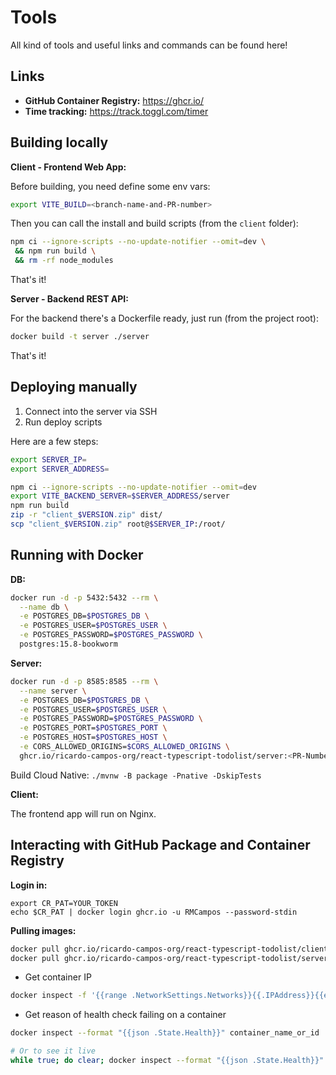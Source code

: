 # Tools

All kind of tools and useful links and commands can be found here!

## Links

- **GitHub Container Registry:** https://ghcr.io/
- **Time tracking:** https://track.toggl.com/timer

## Building locally

**Client - Frontend Web App:**

Before building, you need define some env vars:

```bash
export VITE_BUILD=<branch-name-and-PR-number>
```

Then you can call the install and build scripts (from the `client` folder):

```bash
npm ci --ignore-scripts --no-update-notifier --omit=dev \
 && npm run build \
 && rm -rf node_modules
```

That's it!

**Server - Backend REST API:**

For the backend there's a Dockerfile ready, just run (from the project root):

```bash
docker build -t server ./server
```

That's it!

## Deploying manually

1. Connect into the server via SSH
2. Run deploy scripts

Here are a few steps:

```bash
export SERVER_IP=
export SERVER_ADDRESS=

npm ci --ignore-scripts --no-update-notifier --omit=dev
export VITE_BACKEND_SERVER=$SERVER_ADDRESS/server
npm run build
zip -r "client_$VERSION.zip" dist/
scp "client_$VERSION.zip" root@$SERVER_IP:/root/
```

## Running with Docker

**DB:**

```bash
docker run -d -p 5432:5432 --rm \
  --name db \
  -e POSTGRES_DB=$POSTGRES_DB \
  -e POSTGRES_USER=$POSTGRES_USER \
  -e POSTGRES_PASSWORD=$POSTGRES_PASSWORD \
  postgres:15.8-bookworm
```

**Server:**

```bash
docker run -d -p 8585:8585 --rm \
  --name server \
  -e POSTGRES_DB=$POSTGRES_DB \
  -e POSTGRES_USER=$POSTGRES_USER \
  -e POSTGRES_PASSWORD=$POSTGRES_PASSWORD \
  -e POSTGRES_PORT=$POSTGRES_PORT \
  -e POSTGRES_HOST=$POSTGRES_HOST \
  -e CORS_ALLOWED_ORIGINS=$CORS_ALLOWED_ORIGINS \
  ghcr.io/ricardo-campos-org/react-typescript-todolist/server:<PR-Number>
```

Build Cloud Native: `./mvnw -B package -Pnative -DskipTests`

**Client:**

The frontend app will run on Nginx.

## Interacting with GitHub Package and Container Registry

**Login in:**

```
export CR_PAT=YOUR_TOKEN
echo $CR_PAT | docker login ghcr.io -u RMCampos --password-stdin
```

**Pulling images:**

```sh
docker pull ghcr.io/ricardo-campos-org/react-typescript-todolist/client:50
docker pull ghcr.io/ricardo-campos-org/react-typescript-todolist/server:50
```

- Get container IP

```sh
docker inspect -f '{{range .NetworkSettings.Networks}}{{.IPAddress}}{{end}}' db
```

- Get reason of health check failing on a container
```sh
docker inspect --format "{{json .State.Health}}" container_name_or_id | jq

# Or to see it live
while true; do clear; docker inspect --format "{{json .State.Health}}" server | jq; sleep 1; done
```
